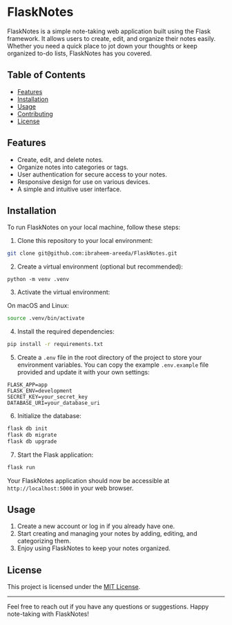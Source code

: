 # FlaskNotes

FlaskNotes is a simple note-taking web application built using the Flask framework. It allows users to create, edit, and organize their notes easily. Whether you need a quick place to jot down your thoughts or keep organized to-do lists, FlaskNotes has you covered.

## Table of Contents
- [Features](#features)
- [Installation](#installation)
- [Usage](#usage)
- [Contributing](#contributing)
- [License](#license)

## Features

- Create, edit, and delete notes.
- Organize notes into categories or tags.
- User authentication for secure access to your notes.
- Responsive design for use on various devices.
- A simple and intuitive user interface.

## Installation

To run FlaskNotes on your local machine, follow these steps:

1. Clone this repository to your local environment:

```bash
git clone git@github.com:ibraheem-areeda/FlaskNotes.git
```

2. Create a virtual environment (optional but recommended):

```macOS and Linux
python -m venv .venv
```

3. Activate the virtual environment:

On macOS and Linux:

```bash
source .venv/bin/activate
```

4. Install the required dependencies:

```bash
pip install -r requirements.txt
```

5. Create a `.env` file in the root directory of the project to store your environment variables. You can copy the example `.env.example` file provided and update it with your own settings:

```plaintext
FLASK_APP=app
FLASK_ENV=development
SECRET_KEY=your_secret_key
DATABASE_URI=your_database_uri
```

6. Initialize the database:

```bash
flask db init
flask db migrate
flask db upgrade
```

7. Start the Flask application:

```bash
flask run
```

Your FlaskNotes application should now be accessible at `http://localhost:5000` in your web browser.

## Usage

1. Create a new account or log in if you already have one.
2. Start creating and managing your notes by adding, editing, and categorizing them.
3. Enjoy using FlaskNotes to keep your notes organized.

## License

This project is licensed under the [MIT License](LICENSE).

---

Feel free to reach out if you have any questions or suggestions. Happy note-taking with FlaskNotes!
```

